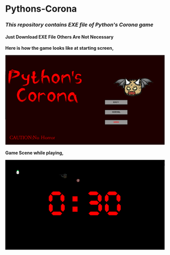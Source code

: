 # Pythons-Corona
<i><h3>This repository contains EXE file of Python's Corona game</h3></i>

<h4>Just Download EXE File Others Are Not Necessary</h4>

<b>Here is how the game looks like at starting screen,</b>

<img src='images/Start.PNG'>

<b>Game Scene while playing,</b>

<img src='images/OnGame.PNG'>
